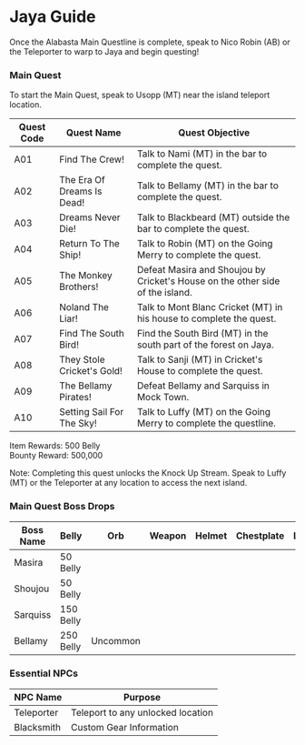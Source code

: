 # Jaya Guide

Once the Alabasta Main Questline is complete, speak to Nico Robin (AB) or the Teleporter to warp to Jaya and begin questing!

### Main Quest

To start the Main Quest, speak to Usopp (MT) near the island teleport location.

| Quest Code| Quest Name                | Quest Objective|
|-----------|-----------                |-----------|
| A01       | Find The Crew!            |Talk to Nami (MT) in the bar to complete the quest.|
| A02       | The Era Of Dreams Is Dead!|Talk to Bellamy (MT) in the bar to complete the quest.|
| A03       | Dreams Never Die!         |Talk to Blackbeard (MT) outside the bar to complete the quest.|
| A04       | Return To The Ship!       |Talk to Robin (MT) on the Going Merry to complete the quest.|
| A05       | The Monkey Brothers!      |Defeat Masira and Shoujou by Cricket's House on the other side of the island.|
| A06       | Noland The Liar!          |Talk to Mont Blanc Cricket (MT) in his house to complete the quest.|
| A07       | Find The South Bird!      |Find the South Bird (MT) in the south part of the forest on Jaya.|
| A08       | They Stole Cricket's Gold!|Talk to Sanji (MT) in Cricket's House to complete the quest.|
| A09       | The Bellamy Pirates!      |Defeat Bellamy and Sarquiss in Mock Town.|
| A10       | Setting Sail For The Sky! |Talk to Luffy (MT) on the Going Merry to complete the questline.|

Item Rewards: 500 Belly<br>
Bounty Reward: 500,000

Note: Completing this quest unlocks the Knock Up Stream. Speak to Luffy (MT) or the Teleporter at any location to access the next island.

### Main Quest Boss Drops

| Boss Name     | Belly      | Orb       | Weapon    | Helmet    | Chestplate | Leggings  | Boots     | Other           |
|-----------    |----------- |-----------|-----------|-----------|----------- |-----------|-----------|-----------      |
| Masira        | 50 Belly   |           |           |           |            |           |           |                 |
| Shoujou       | 50 Belly   |           |           |           |            |           |           |                 |
| Sarquiss      | 150 Belly  |           |           |           |            |           |           |                 |
| Bellamy       | 250 Belly  | Uncommon  |           |           |            |           |           | Bane Fragment   |


### Essential NPCs

| NPC Name         | Purpose                           |
|-------------     |-----------                        |
| Teleporter       | Teleport to any unlocked location |
| Blacksmith       | Custom Gear Information           |